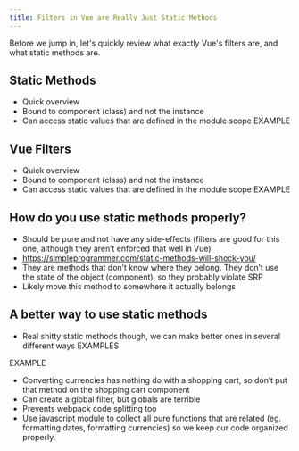 ```yaml
---
title: Filters in Vue are Really Just Static Methods
---
```


Before we jump in, let's quickly review what exactly Vue's filters are, and what static methods are.

## Static Methods
- Quick overview
- Bound to component (class) and not the instance
- Can access static values that are defined in the module scope EXAMPLE

## Vue Filters
- Quick overview
- Bound to component (class) and not the instance
- Can access static values that are defined in the module scope EXAMPLE

## How do you use static methods properly?
- Should be pure and not have any side-effects (filters are good for this one, although they aren’t enforced that well in Vue)
- https://simpleprogrammer.com/static-methods-will-shock-you/
- They are methods that don’t know where they belong. They don’t use the state of the object (component), so they probably violate SRP
- Likely move this method to somewhere it actually belongs

## A better way to use static methods
- Real shitty static methods though, we can make better ones in several different ways EXAMPLES

EXAMPLE
- Converting currencies has nothing do with a shopping cart, so don’t put that method on the shopping cart component
- Can create a global filter, but globals are terrible
- Prevents webpack code splitting too
- Use javascript module to collect all pure functions that are related (eg. formatting dates, formatting currencies) so we keep our code organized properly.
